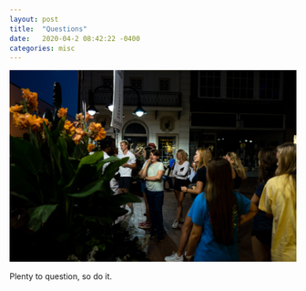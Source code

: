 ```yaml
---
layout: post
title:  "Questions"
date:   2020-04-2 08:42:22 -0400
categories: misc
---
```


![image](/images/32965100-5155-47B5-9CE8-50123A88F5A7.jpeg)

Plenty to question, so do it.
